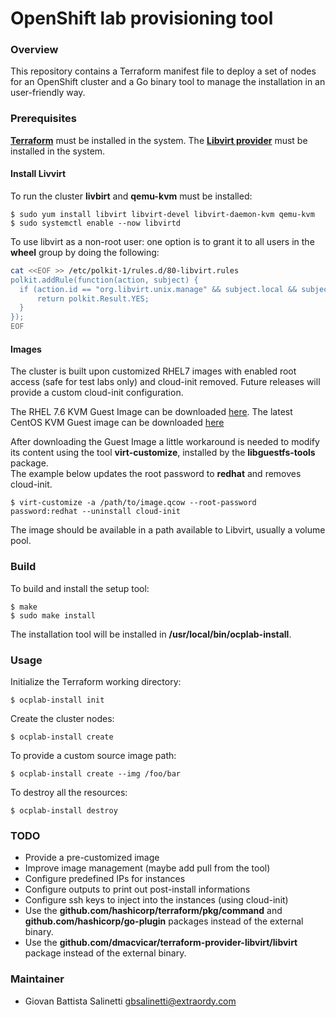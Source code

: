 # OpenShift lab provisioning tool

### Overview
This repository contains a Terraform manifest file to deploy a set of nodes
for an OpenShift cluster and a Go binary tool to manage the installation in an
user-friendly way.

### Prerequisites
[**Terraform**](https://github.com/hashicorp/terraform) must be installed in the 
system. 
The [**Libvirt provider**](https://github.com/dmacvicar/terraform-provider-libvirt)
must be installed in the system.

#### Install Livvirt
To run the cluster **livbirt** and **qemu-kvm** must be installed:
```
$ sudo yum install libvirt libvirt-devel libvirt-daemon-kvm qemu-kvm
$ sudo systemctl enable --now libvirtd
```

To use libvirt as a non-root user: one option is to grant it to all users in the 
**wheel** group by doing the following:
```sh
cat <<EOF >> /etc/polkit-1/rules.d/80-libvirt.rules
polkit.addRule(function(action, subject) {
  if (action.id == "org.libvirt.unix.manage" && subject.local && subject.active && subject.isInGroup("wheel")) {
      return polkit.Result.YES;
  }
});
EOF
```

#### Images
The cluster is built upon customized RHEL7 images with enabled root access (safe
for test labs only) and cloud-init removed. Future releases will provide a 
custom cloud-init configuration.

The RHEL 7.6 KVM Guest Image can be downloaded 
[here](https://access.redhat.com/downloads/content/69/ver=/rhel---7/7.6/x86_64/product-software).
The latest CentOS KVM Guest image can be downloaded
[here](https://cloud.centos.org/centos/7/images/CentOS-7-x86_64-GenericCloud.qcow2)

After downloading the Guest Image a little workaround is needed to modify its 
content using the tool **virt-customize**, installed by the **libguestfs-tools**
package.  
The example below updates the root password to **redhat** and removes cloud-init.

```
$ virt-customize -a /path/to/image.qcow --root-password password:redhat --uninstall cloud-init
```

The image should be available in a path available to Libvirt, usually a volume
pool.

### Build
To build and install the setup tool:
```
$ make
$ sudo make install
```
The installation tool will be installed in **/usr/local/bin/ocplab-install**.

### Usage
Initialize the Terraform working directory:
```
$ ocplab-install init
```

Create the cluster nodes:
```
$ ocplab-install create
```

To provide a custom source image path:
```
$ ocplab-install create --img /foo/bar
```

To destroy all the resources:
```
$ ocplab-install destroy
```

### TODO
- Provide a pre-customized image
- Improve image management (maybe add pull from the tool)
- Configure predefined IPs for instances
- Configure outputs to print out post-install informations
- Configure ssh keys to inject into the instances (using cloud-init)
- Use the **github.com/hashicorp/terraform/pkg/command** and **github.com/hashicorp/go-plugin** 
  packages instead of the external binary.
- Use the **github.com/dmacvicar/terraform-provider-libvirt/libvirt** package instead of
  the external binary.

### Maintainer
- Giovan Battista Salinetti <gbsalinetti@extraordy.com>

